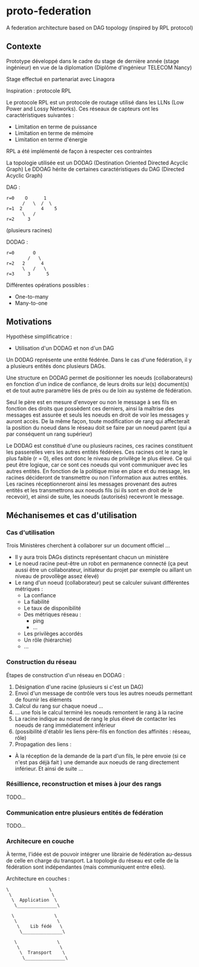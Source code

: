 # proto-federation
A federation architecture based on DAG topology (inspired by RPL protocol)

## Contexte
Prototype développé dans le cadre du stage de dernière année (stage ingénieur) en vue de la diplomation (Diplôme d'ingénieur TELECOM Nancy)

Stage effectué en partenariat avec Linagora

Inspiration : protocole RPL

Le protocole RPL est un protocole de routage utilisé dans les LLNs (Low Power and Lossy Networks). Ces réseaux de capteurs ont les caractéristiques suivantes :
* Limitation en terme de puissance
* Limitation en terme de mémoire
* Limitation en terme d'énergie

RPL a été implémenté de façon à respecter ces contraintes

La topologie utilisée est un DODAG (Destination Oriented Directed Acyclic Graph)
Le DDOAG hérite de certaines caractéristiques du DAG (Directed Acyclic Graph)

DAG :

```
r=0    O      1
      /   \  /  \
r=1  2       4    5
      \   /
r=2     3
```

(plusieurs racines)

DODAG :

```
r=0       O     
        /   \  
r=2   2      4    
      \   /   \
r=3     3      5
```

Différentes opérations possibles :
* One-to-many
* Many-to-one

## Motivations

Hypothèse simplificatrice :
* Utilisation d'un DODAG et non d'un DAG

Un DODAG représente une entité fédérée. Dans le cas d'une fédération, il y a plusieurs entités donc plusieurs DAGs.

Une structure en DODAG permet de positionner les noeuds (collaborateurs) en fonction d'un indice de confiance, de leurs droits sur le(s) document(s) et de tout autre paramètre liés de près ou de loin au système de fédération.

Seul le père est en mesure d'envoyer ou non le message à ses fils en fonction des droits que possèdent ces derniers, ainsi la maîtrise des messages est assurée et seuls les noeuds en droit de voir les messages y auront accès. De la même façon, toute modification de rang qui affecterait la position du noeud dans le réseau doit se faire par un noeud parent (qui a par conséquent un rang supérieur)

Le DODAG est constitué d'une ou plusieurs racines, ces racines constituent les passerelles vers les autres entités fédérées. Ces racines ont le rang le plus faible (r = 0), elles ont donc le niveau de privilège le plus élevé. Ce qui peut être logique, car ce sont ces noeuds qui vont communiquer avec les autres entités. En fonction de la politique mise en place et du message, les racines décideront de transmettre ou non l'information aux autres entités. Les racines réceptionneront ainsi les messages provenant des autres entités et les transmettrons aux noeuds fils (si ils sont en droit de le recevoir), et ainsi de suite, les noeuds (autorisés) recevront le message.

## Méchanisemes et cas d'utilisation

### Cas d'utilisation

Trois Ministères cherchent à collaborer sur un document officiel ...

* Il y aura trois DAGs distincts représentant chacun un ministère
* Le noeud racine peut-être un robot en permanence connecté (ça peut aussi être un collaborateur, initiateur du projet par exemple ou aillant un niveau de provollège assez élevé)
* Le rang d'un noeud (collaborateur) peut se calculer suivant différentes métriques :
  * La confiance
  * La fiabilité
  * Le taux de disponibilité
  * Des métriques réseau :
    * ping
    * ...
  * Les privilèges accordés
  * Un rôle (hiérarchie)
  * ...

### Construction du réseau

Étapes de construction d'un réseau en DODAG :
1. Désignation d'une racine (plusieurs si c'est un DAG)
2. Envoi d'un message de contrôle vers tous les autres noeuds permettant de fournir les éléments
3. Calcul du rang sur chaque noeud ...
4. ... une fois le calcul terminé les noeuds remontent le rang à la racine
5. La racine indique au noeud de rang le plus élevé de contacter les noeuds de rang immédiatement inférieur
6. (possibilité d'établir les liens père-fils en fonction des affinités : réseau, rôle)
7. Propagation des liens :
  * À la réception de la demande de la part d'un fils, le père envoie (si ce n'est pas déjà fait ) une demande aux noeuds de rang directement inférieur. Et ainsi de suite ...   

### Résillience, reconstruction et mises à jour des rangs
TODO...

### Communication entre plusieurs entités de fédération  
TODO...

### Architecure en couche

À terme, l'idée est de pouvoir intégrer une librairie de fédération au-dessus de celle en charge du transport. La topologie du réseau est celle de la fédération sont indépendantes (mais communiquent entre elles).

Architecture en couches :
```
\               \
 \               \
  \  Application  \
   \_______________\

  \               \
   \               \
    \    Lib fédé   \
     \_______________\

   \               \
    \               \
     \  Transport    \
      \_______________\
```
